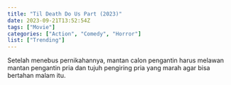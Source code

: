 ```yaml
---
title: "Til Death Do Us Part (2023)"
date: 2023-09-21T13:52:54Z
tags: ["Movie"]
categories: ["Action", "Comedy", "Horror"]
list: ["Trending"]
---
```


Setelah menebus pernikahannya, mantan calon pengantin harus melawan mantan pengantin pria dan tujuh pengiring pria yang marah agar bisa bertahan malam itu.


<mux-player stream-type="on-demand"
  src="https://kp3d-my.sharepoint.com/personal/ryoo_kp3d_onmicrosoft_com/_layouts/15/download.aspx?share=EVpTxsfi5xhIoZPZhekU1YQBkvZ6MS-_3YIjq84mmat_AA" metadata-video-title="Til Death Do Us Part (2023)" prefer-playback="mse" controls>
  </mux-player>
  
  
  <script src="https://cdn.jsdelivr.net/npm/@mux/mux-player"></script>
  
 <script id="yoBpm6GcYzvzcptSoNzyvn4FLQufNZDNdx5CzVnKqh8" type="application/ld+json">
 {
  "@context": "https://schema.org/",
  "@type": "VideoObject",
  "name": "Til Death Do Us Part (2023)",
  "contentUrl": "https://stream.mux.com/yoBpm6GcYzvzcptSoNzyvn4FLQufNZDNdx5CzVnKqh8.m3u8",
  "thumbnailUrl": "https://www.themoviedb.org/t/p/original/jpDyo4FT7xCPs9Enx0B6dIeP85e.jpg?width=314&fit_mode=preserve&time=25",
  "uploadDate": "2023-09-21T13:52:54Z",
}

</script>